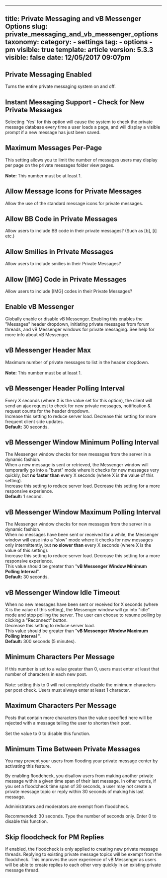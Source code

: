 
---
title: Private Messaging and vB Messenger Options
slug: private_messaging_and_vb_messenger_options
taxonomy:
    category:
        - settings
    tag:
        - options
        - pm
visible: true
template: article
version: 5.3.3
visible: false
date: 12/05/2017 09:07pm
---

## Private Messaging Enabled
Turns the entire private messaging system on and off.

## Instant Messaging Support - Check for New Private Messages
Selecting 'Yes' for this option will cause the system to check the private message database every time a user loads a page, and will display a visible prompt if a new message has just been saved.

## Maximum Messages Per-Page
This setting allows you to limit the number of messages users may display per page on the private messages folder view pages.<br />
<br />
<b>Note: </b>This number must be at least 1.

## Allow Message Icons for Private Messages
Allow the use of the standard message icons for private messages.

## Allow BB Code in Private Messages
Allow users to include BB code in their private messages? (Such as [b], [i] etc.)

## Allow Smilies in Private Messages
Allow users to include smilies in their Private Messages?

## Allow [IMG] Code in Private Messages
Allow users to include [IMG] codes in their Private Messages?

## Enable vB Messenger
Globally enable or disable vB Messenger. Enabling this enables the "Messages" header dropdown, initiating private messages from forum threads, and vB Messenger windows for private messaging.
See help for more info about vB Messenger.

## vB Messenger Header Max
Maximum number of private messages to list in the header dropdown.<br />
<br />
<b>Note: </b>This number must be at least 1.

## vB Messenger Header Polling Interval
Every X seconds (where X is the value set for this option), the client will send an ajax request to check for new private messages, notification & request counts for the header dropdown. <br />
Increase this setting to reduce server load. Decrease this setting for more frequent client side updates. <br />
<strong>Default:</strong> 30 seconds.

## vB Messenger Window Minimum Polling Interval
The Messenger window checks for new messages from the server in a dynamic fashion. <br />
When a new message is sent or retrieved, the Messenger window will temporarily go into a "burst" mode where it checks for new messages very quickly, but <strong>no faster than</strong> every X seconds (where X is the value of this setting). <br />
Increase this setting to reduce server load. Decrease this setting for a more responsive experience. <br />
<strong>Default:</strong> 1 second.

## vB Messenger Window Maximum Polling Interval
The Messenger window checks for new messages from the server in a dynamic fashion. <br />
When no messages have been sent or received for a while, the Messenger window will ease into a "slow" mode where it checks for new messages only intermittently, but <strong>no slower than</strong> every X seconds (where X is the value of this setting). <br />
Increase this setting to reduce server load. Decrease this setting for a more responsive experience. <br />
This value should be greater than "<strong>vB Messenger Window Minimum Polling Interval</strong>". <br />
<strong>Default:</strong> 30 seconds.

## vB Messenger Window Idle Timeout
When no new messages have been sent or received for X seconds (where X is the value of this setting), the Messenger window will go into "idle" mode and stop polling the server. The user can choose to resume polling by clicking a "Reconnect" button. <br />
Decrease this setting to reduce server load. <br />
This value should be greater than "<strong>vB Messenger Window Maximum Polling Interval
</strong>". <br />
<strong>Default:</strong> 300 seconds (5 minutes).

## Minimum Characters Per Message
If this number is set to a value greater than 0, users must enter at least that number of characters in each new post.
<br /><br />
Note: setting this to 0 will not completely disable the minimum characters per post check. Users must always enter at least 1 character.

## Maximum Characters Per Message
Posts that contain more characters than the value specified here will be rejected with a message telling the user to shorten their post.<br />
<br />
Set the value to 0 to disable this function.

## Minimum Time Between Private Messages
You may prevent your users from flooding your private message center by activating this feature.

By enabling floodcheck, you disallow users from making another private message within a given time span of their last message. In other words, if you set a floodcheck time span of 30 seconds, a user may not create a private message topic or reply within 30 seconds of making his last message.

Administrators and moderators are exempt from floodcheck.

Recommended: 30 seconds. Type the number of seconds only. Enter 0 to disable this function.

## Skip floodcheck for PM Replies
If enabled, the floodcheck is only applied to creating new private message threads. Replying to existing private message topics will be exempt from the floodcheck. This improves the user experience of vB Messenger as users will be able to create replies to each other very quickly in an existing private message thread.



